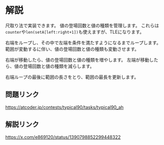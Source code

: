 # 解説
尺取り法で実装できます。
値の登場回数と値の種類を管理します。
これらは`counter`や`len(setA[left:right+1])`も使えますが、TLEになります。

右端をループし、その中で左端を条件を満たすようになるまでループします。
範囲が変動するに伴い、値の登場回数と値の種類も変動させます。

右端が移動したら、値の登場回数と値の種類を増やします。
左端が移動したら、値の登場回数と値の種類を減らします。

右端ループの最後に範囲の長さをとり、範囲の最長を更新します。

## 問題リンク
https://atcoder.jp/contests/typical90/tasks/typical90_ah

## 解説リンク
https://x.com/e869120/status/1390798852299448322
